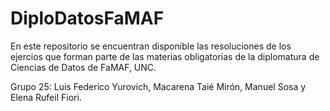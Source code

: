 # DiploDatosFaMAF

En este repositorio se encuentran disponible las resoluciones de los ejercios que forman parte de las materias
obligatorias de la diplomatura de Ciencias de Datos de FaMAF, UNC.

Grupo 25: Luis Federico Yurovich, Macarena Taié Mirón, Manuel Sosa y Elena Rufeil Fiori.
